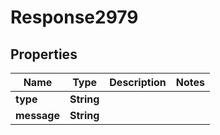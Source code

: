 
# Response2979

## Properties
Name | Type | Description | Notes
------------ | ------------- | ------------- | -------------
**type** | **String** |  | 
**message** | **String** |  | 



